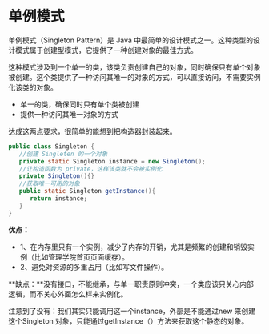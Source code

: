 # 单例模式

单例模式（Singleton Pattern）是 Java 中最简单的设计模式之一。这种类型的设计模式属于创建型模式，它提供了一种创建对象的最佳方式。

这种模式涉及到一个单一的类，该类负责创建自己的对象，同时确保只有单个对象被创建。这个类提供了一种访问其唯一的对象的方式，可以直接访问，不需要实例化该类的对象。

- 单一的类，确保同时只有单个类被创建
- 提供一种访问其唯一对象的方式

达成这两点要求，很简单的能想到把构造器封装起来。

```java
public class Singleton {
   //创建 Singleten 的一个对象
   private static Singleton instance = new Singleton();
   //让构造函数为 private，这样该类就不会被实例化
   private Singleton(){}
   //获取唯一可用的对象
   public static Singleton getInstance(){
      return instance;
   }
}
```

**优点：**

- 1、在内存里只有一个实例，减少了内存的开销，尤其是频繁的创建和销毁实例（比如管理学院首页页面缓存）。
- 2、避免对资源的多重占用（比如写文件操作）。

**缺点：**没有接口，不能继承，与单一职责原则冲突，一个类应该只关心内部逻辑，而不关心外面怎么样来实例化。

注意到了没有：我们其实只能调用这一个instance，外部是不能通过new 来创建这个Singleton 对象，只能通过getInstance（）方法来获取这个静态的对象。
